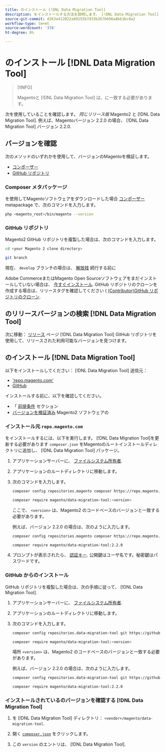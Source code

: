 ```yaml
---
title: のインストール [!DNL Data Migration Tool]
description: をインストールする方法を説明します。 [!DNL Data Migration Tool] Magento1 とMagento2 の間でデータを転送する。
source-git-commit: d263e412022a89255b7d33b267b696a8bb1bc8a2
workflow-type: tm+mt
source-wordcount: '378'
ht-degree: 0%

---
```



# のインストール [!DNL Data Migration Tool]

>[!INFO]
>
>Magentoと [!DNL Data Migration Tool] は、に一致する必要があります。


次を使用していることを確認します。 *同じリリース版* Magento2 と [!DNL Data Migration Tool]. 例えば、Magentoバージョン 2.2.0 の場合、 [!DNL Data Migration Tool] バージョン 2.2.0.

## バージョンを確認

次のメソッドのいずれかを使用して、バージョンのMagentoを検証します。

- [コンポーザー](#composer-metapackage)
- [GitHub リポジトリ](#github-repository)

### Composer メタパッケージ

を使用してMagentoソフトウェアをダウンロードした場合 [コンポーザー](https://glossary.magento.com/composer) metapackage で、次のコマンドを入力します。

```bash
php <magento_root>/bin/magento --version
```

### GitHub リポジトリ

Magento2 GitHub リポジトリを複製した場合は、次のコマンドを入力します。

```bash
cd <your Magento 2 clone directory>
```

```bash
git branch
```

現在、 `develop` ブランチの場合は、 [解放枝](https://developer.adobe.com/commerce/contributor/guides/install/change-version/) 続行する前に

Adobe CommerceまたはMagento Open Sourceソフトウェアをまだインストールしていない場合は、 [今すぐインストール](../../installation/prerequisites/commerce.md).
GitHub リポジトリのクローンを作成する場合は、リリースタグを確認してください ( [(Contributor)GitHub リポジトリのクローン](https://developer.adobe.com/commerce/contributor/guides/install/clone-repository/).

## のリリースバージョンの検索 [!DNL Data Migration Tool]

次に移動： [リリース](https://github.com/magento/data-migration-tool/releases) ページ [!DNL Data Migration Tool] GitHub リポジトリを使用して、リリースされた利用可能なバージョンを見つけます。

## のインストール [!DNL Data Migration Tool]

以下をインストールしてください： [!DNL Data Migration Tool] 送信元：

- [&#39;repo.magento.com&#39;](#install-from-repomagentocom)
- [GitHub](#install-from-github)

インストールする前に、以下を確認してください。

- 「 [前提条件](prerequisites.md) セクション
- [バージョンを検証済み](install.md#check-your-version) Magento2 ソフトウェアの

### インストール元 `repo.magento.com`

をインストールするには、以下を実行します。 [!DNL Data Migration Tool]を更新する必要があります `composer.json` をMagentoのルートインストールディレクトリに追加し、 [!DNL Data Migration Tool] パッケージ。

1. アプリケーションサーバーに、 [ファイルシステム所有者](../../installation/prerequisites/file-system/overview.md).
1. アプリケーションのルートディレクトリに移動します。
1. 次のコマンドを入力します。

   ```bash
   composer config repositories.magento composer https://repo.magento.com
   ```

   ```bash
   composer require magento/data-migration-tool:<version>
   ```

   ここで、 `<version>` は、Magento2 のコードベースのバージョンと一致する必要があります。

   例えば、バージョン 2.2.0 の場合は、次のように入力します。

   ```bash
   composer config repositories.magento composer https://repo.magento.com
   ```

   ```bash
   composer require magento/data-migration-tool:2.2.0
   ```

1. プロンプトが表示されたら、 [認証キー](../../installation/prerequisites/authentication-keys.md). 公開鍵はユーザ名です。秘密鍵はパスワードです。

### GitHub からのインストール

GitHub リポジトリを複製した場合は、次の手順に従って、 [!DNL Data Migration Tool].

1. アプリケーションサーバーに、 [ファイルシステム所有者](../../installation/prerequisites/file-system/overview.md).
1. アプリケーションのルートディレクトリに移動します。
1. 次のコマンドを入力します。

   ```bash
   composer config repositories.data-migration-tool git https://github.com/magento/data-migration-tool
   ```

   ```bash
   composer require magento/data-migration-tool:<version>
   ```

   場所 `<version>` は、Magento2 のコードベースのバージョンと一致する必要があります。

   例えば、バージョン 2.2.0 の場合は、次のように入力します。

   ```bash
   composer config repositories.data-migration-tool git https://github.com/magento/data-migration-tool
   ```

   ```bash
   composer require magento/data-migration-tool:2.2.0
   ```

### インストールされているのバージョンを確認する [!DNL Data Migration Tool]

1. を [!DNL Data Migration Tool] ディレクトリ： `<vendor>/magento/data-migration-tool`.

1. 開く [`composer.json`](https://github.com/magento/data-migration-tool/blob/2.4/composer.json) をクリックします。

1. この `version` のエントリは、 [!DNL Data Migration Tool].

